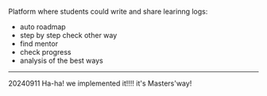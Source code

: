Platform where students could write and share learinng logs:

* auto roadmap
* step by step check other way 
* find mentor
* check progress
* analysis of the best ways




-----------------------
20240911
Ha-ha! we implemented it!!!! it's Masters'way!
